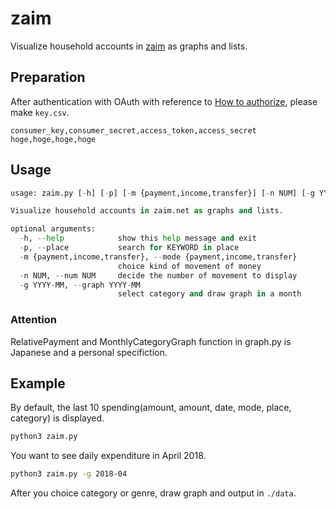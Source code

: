 # zaim
Visualize household accounts in [zaim](https://zaim.net/) as graphs and lists.

## Preparation
After authentication with OAuth with reference to [How to authorize](https://dev.zaim.net/home/api/authorize), please make `key.csv`.
```csv:key.csv
consumer_key,consumer_secret,access_token,access_secret
hoge,hoge,hoge,hoge
```

## Usage
```sh:zaim.py
usage: zaim.py [-h] [-p] [-m {payment,income,transfer}] [-n NUM] [-g YYYY-MM]

Visualize household accounts in zaim.net as graphs and lists.

optional arguments:
  -h, --help            show this help message and exit
  -p, --place           search for KEYWORD in place
  -m {payment,income,transfer}, --mode {payment,income,transfer}
                        choice kind of movement of money
  -n NUM, --num NUM     decide the number of movement to display
  -g YYYY-MM, --graph YYYY-MM
                        select category and draw graph in a month
```

### Attention
RelativePayment and MonthlyCategoryGraph function in graph.py is Japanese and a personal specifiction.

## Example
By default, the last 10 spending(amount, amount, date, mode, place, category) is displayed.
```sh
python3 zaim.py
```

You want to see daily expenditure in April 2018.
```sh
python3 zaim.py -g 2018-04
```
After you choice category or genre, draw graph and output in `./data`.

